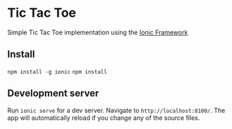 # Tic Tac Toe

Simple Tic Tac Toe implementation using the [Ionic Framework](https://ionicframework.com)

## Install
`npm install -g ionic`
`npm install`

## Development server

Run `ionic serve` for a dev server. Navigate to `http://localhost:8100/`. The app will automatically reload if you change any of the source files.
